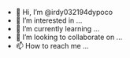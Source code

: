 - 👋 Hi, I’m @irdy032194dypoco
- 👀 I’m interested in ...
- 🌱 I’m currently learning ...
- 💞️ I’m looking to collaborate on ...
- 📫 How to reach me ...

<!---
irdy032194dypoco/irdy032194dypoco is a ✨ special ✨ repository because its `README.md` (this file) appears on your GitHub profile.
You can click the Preview link to take a look at your changes.
--->
